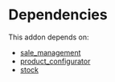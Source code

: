 # Dependencies

This addon depends on:

- [sale_management](https://github.com/bringout/oca-ocb-sale/tree/cfc4dbeb59ab3594bd1aa8f3bb16a1ee00557b4d/odoo-bringout-oca-ocb-sale_management)
- [product_configurator](https://github.com/bringout/oca-technical)
- [stock](https://github.com/bringout/oca-ocb-warehouse/tree/ffbc26923f1cbb52ea57b79a3bc1781623af2ae9/odoo-bringout-oca-ocb-stock)
